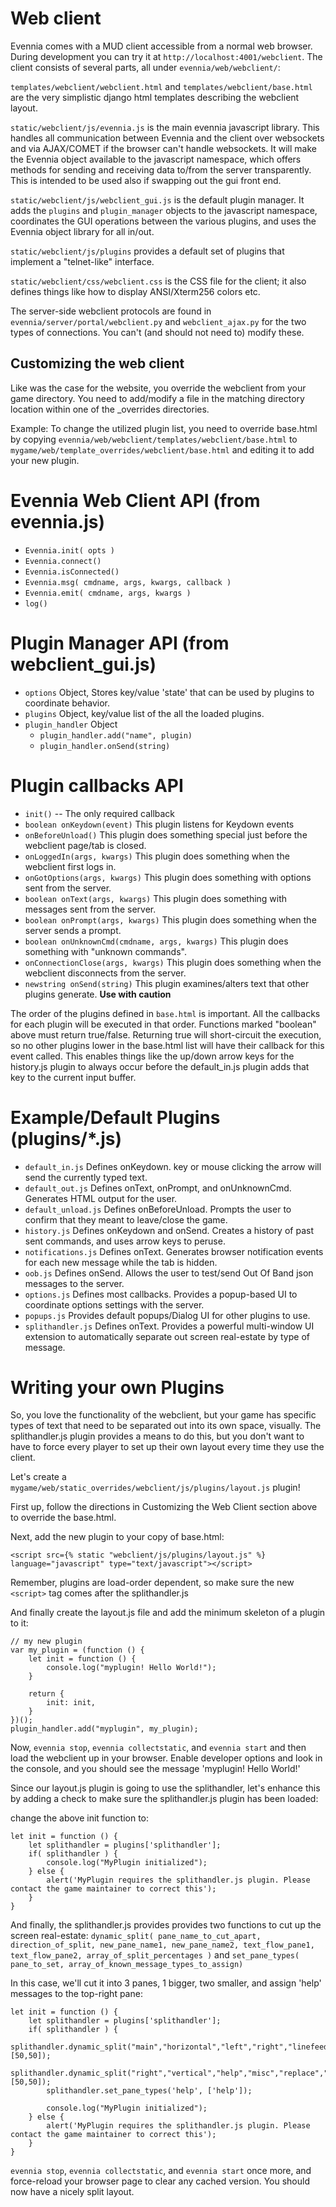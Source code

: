 
# **Web client**

Evennia comes with a MUD client accessible from a normal web browser. During development you can try it at `http://localhost:4001/webclient`. The client consists of several parts, all under `evennia/web/webclient/`:

`templates/webclient/webclient.html` and `templates/webclient/base.html` are the very simplistic django html templates describing the webclient layout.

`static/webclient/js/evennia.js` is the main evennia javascript library. This handles all communication between Evennia and the client over websockets and via AJAX/COMET if the browser can't handle websockets. It will make the Evennia object available to the javascript namespace, which offers methods for sending and receiving data to/from the server transparently. This is intended to be used also if swapping out the gui front end.

`static/webclient/js/webclient_gui.js` is the default plugin manager. It adds the `plugins` and `plugin_manager` objects to the javascript namespace, coordinates the GUI operations between the various plugins, and uses the Evennia object library for all in/out.

`static/webclient/js/plugins` provides a default set of plugins that implement a "telnet-like" interface.

`static/webclient/css/webclient.css` is the CSS file for the client; it also defines things like how to display ANSI/Xterm256 colors etc.

The server-side webclient protocols are found in `evennia/server/portal/webclient.py` and `webclient_ajax.py` for the two types of connections. You can't (and should not need to) modify these.

## Customizing the web client

Like was the case for the website, you override the webclient from your game directory. You need to add/modify a file in the matching directory location within one of the _overrides directories.

Example: To change the utilized plugin list, you need to override base.html by copying
`evennia/web/webclient/templates/webclient/base.html` to `mygame/web/template_overrides/webclient/base.html` and  editing it to add your new plugin.

# Evennia Web Client API (from evennia.js)
* `Evennia.init( opts )`
* `Evennia.connect()`
* `Evennia.isConnected()`
* `Evennia.msg( cmdname, args, kwargs, callback )`
* `Evennia.emit( cmdname, args, kwargs )`
* `log()`

# Plugin Manager API (from webclient_gui.js)
* `options` Object, Stores key/value 'state' that can be used by plugins to coordinate behavior.
* `plugins` Object, key/value list of the all the loaded plugins.
* `plugin_handler` Object
  * `plugin_handler.add("name", plugin)`
  * `plugin_handler.onSend(string)`

# Plugin callbacks API
* `init()` -- The only required callback
* `boolean onKeydown(event)` This plugin listens for Keydown events
* `onBeforeUnload()` This plugin does something special just before the webclient page/tab is closed.
* `onLoggedIn(args, kwargs)` This plugin does something when the webclient first logs in.
* `onGotOptions(args, kwargs)` This plugin does something with options sent from the server.
* `boolean onText(args, kwargs)` This plugin does something with messages sent from the server.
* `boolean onPrompt(args, kwargs)` This plugin does something when the server sends a prompt.
* `boolean onUnknownCmd(cmdname, args, kwargs)` This plugin does something with "unknown commands".
* `onConnectionClose(args, kwargs)` This plugin does something when the webclient disconnects from the server.
* `newstring onSend(string)` This plugin examines/alters text that other plugins generate. **Use with caution**

The order of the plugins defined in `base.html` is important.  All the callbacks for each plugin will be executed in that order.  Functions marked "boolean" above must return true/false.  Returning true will short-circuit the execution, so no other plugins lower in the base.html list will have their callback for this event called.  This enables things like the up/down arrow keys for the history.js plugin to always occur before the default_in.js plugin adds that key to the current input buffer.

# Example/Default Plugins (plugins/*.js)
* `default_in.js` Defines onKeydown. <enter> key or mouse clicking the arrow will send the currently typed text.
* `default_out.js` Defines onText, onPrompt, and onUnknownCmd.  Generates HTML output for the user.
* `default_unload.js` Defines onBeforeUnload.  Prompts the user to confirm that they meant to leave/close the game.
* `history.js` Defines onKeydown and onSend. Creates a history of past sent commands, and uses arrow keys to peruse.
* `notifications.js` Defines onText. Generates browser notification events for each new message while the tab is hidden. 
* `oob.js` Defines onSend. Allows the user to test/send Out Of Band json messages to the server.
* `options.js` Defines most callbacks. Provides a popup-based UI to coordinate options settings with the server.
* `popups.js` Provides default popups/Dialog UI for other plugins to use. 
* `splithandler.js` Defines onText. Provides a powerful multi-window UI extension to automatically separate out screen real-estate by type of message. 

# Writing your own Plugins

So, you love the functionality of the webclient, but your game has specific types of text that need to be separated out into its own space, visually.  The splithandler.js plugin provides a means to do this, but you don't want to have to force every player to set up their own layout every time they use the client.

Let's create a `mygame/web/static_overrides/webclient/js/plugins/layout.js` plugin!

First up, follow the directions in Customizing the Web Client section above to override the base.html.

Next, add the new plugin to your copy of base.html:
```
<script src={% static "webclient/js/plugins/layout.js" %} language="javascript" type="text/javascript"></script>
```
Remember, plugins are load-order dependent, so make sure the new `<script>` tag comes after the splithandler.js

And finally create the layout.js file and add the minimum skeleton of a plugin to it:

```
// my new plugin
var my_plugin = (function () {
    let init = function () {
        console.log("myplugin! Hello World!");
    }

    return {
        init: init,
    }
})();
plugin_handler.add("myplugin", my_plugin);
```

Now, `evennia stop`, `evennia collectstatic`, and `evennia start` and then load the webclient up in your browser.
Enable developer options and look in the console, and you should see the message 'myplugin! Hello World!'

Since our layout.js plugin is going to use the splithandler, let's enhance this by adding a check to make sure the splithandler.js plugin has been loaded:

change the above init function to:
```
let init = function () {
    let splithandler = plugins['splithandler'];
    if( splithandler ) {
        console.log("MyPlugin initialized");
    } else {
        alert('MyPlugin requires the splithandler.js plugin. Please contact the game maintainer to correct this');
    }
}
```

And finally, the splithandler.js provides provides two functions to cut up the screen real-estate:
    `dynamic_split( pane_name_to_cut_apart, direction_of_split, new_pane_name1, new_pane_name2, text_flow_pane1, text_flow_pane2, array_of_split_percentages )`
and
    `set_pane_types( pane_to_set, array_of_known_message_types_to_assign)`

In this case, we'll cut it into 3 panes, 1 bigger, two smaller, and assign 'help' messages to the top-right pane:
```
let init = function () {
    let splithandler = plugins['splithandler'];
    if( splithandler ) {
        splithandler.dynamic_split("main","horizontal","left","right","linefeed","linefeed",[50,50]);
        splithandler.dynamic_split("right","vertical","help","misc","replace","replace",[50,50]);
        splithandler.set_pane_types('help', ['help']);

        console.log("MyPlugin initialized");
    } else {
        alert('MyPlugin requires the splithandler.js plugin. Please contact the game maintainer to correct this');
    }
}
```

`evennia stop`, `evennia collectstatic`, and `evennia start` once more, and force-reload your browser page to clear any cached version.  You should now have a nicely split layout.